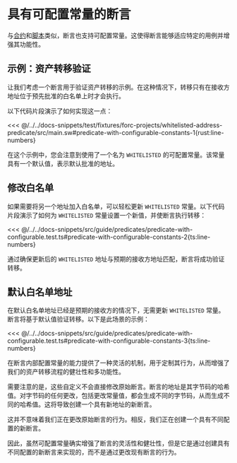 # 具有可配置常量的断言

与[合约](../contracts/configurable-constants.md)和[脚本](../scripts/configurable-constants.md)类似，断言也支持可配置常量。这使得断言能够适应特定的用例并增强其功能性。

## 示例：资产转移验证

让我们考虑一个断言用于验证资产转移的示例。在这种情况下，转移只有在接收方地址位于预先批准的白名单上时才会执行。

以下代码片段演示了如何实现这一点：

<<< @/../../docs-snippets/test/fixtures/forc-projects/whitelisted-address-predicate/src/main.sw#predicate-with-configurable-constants-1{rust:line-numbers}

在这个示例中，您会注意到使用了一个名为 `WHITELISTED` 的可配置常量。该常量具有一个默认值，表示默认批准的地址。

## 修改白名单

如果需要将另一个地址加入白名单，可以轻松更新 `WHITELISTED` 常量。以下代码片段演示了如何为 `WHITELISTED` 常量设置一个新值，并使断言执行转移：

<<< @/../../docs-snippets/src/guide/predicates/predicate-with-configurable.test.ts#predicate-with-configurable-constants-2{ts:line-numbers}

通过确保更新后的 `WHITELISTED` 地址与预期的接收方地址匹配，断言将成功验证转移。

## 默认白名单地址

在默认白名单地址已经是预期的接收方的情况下，无需更新 `WHITELISTED` 常量。断言将基于默认值验证转移。以下是此场景的示例：

<<< @/../../docs-snippets/src/guide/predicates/predicate-with-configurable.test.ts#predicate-with-configurable-constants-3{ts:line-numbers}

在断言内部配置常量的能力提供了一种灵活的机制，用于定制其行为，从而增强了我们的资产转移流程的健壮性和多功能性。

需要注意的是，这些自定义不会直接修改原始断言。断言的地址是其字节码的哈希值。对字节码的任何更改，包括更改常量值，都会生成不同的字节码，从而生成不同的哈希值。这将导致创建一个具有新地址的新断言。

这并不意味着我们正在更改原始断言的行为。相反，我们正在创建一个具有不同配置的新断言。

因此，虽然可配置常量确实增强了断言的灵活性和健壮性，但是它是通过创建具有不同配置的新断言来实现的，而不是通过更改现有断言的行为。
